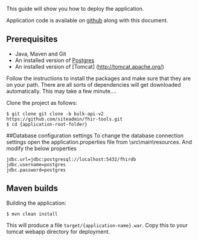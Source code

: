 This guide will show you how to deploy the application.

Application code is available on [github](https://github.com/siteadmin/fhir-tools.git) along with this document.

## Prerequisites

* Java, Maven and Git
* An installed version of [Postgres](http://www.postgresql.org/) 
* An installed version of [Tomcat]	(http://tomcat.apache.org/)

Follow the instructions to install the packages and make sure that they are on your path.
There are all sorts of dependencies will get downloaded automatically. This may take a few minute....

Clone the project as follows:

```
$ git clone git clone -b bulk-api-v2 https://github.com/siteadmin/fhir-tools.git
$ cd {application-root-folder}
```

##Database configuration settings
To change the database connection settings open the application.properties file from \src\main\resources. And modify the below properties
```
jdbc.url=jdbc:postgresql://localhost:5432/fhirdb
jdbc.username=postgres
jdbc.password=postgres
```

## Maven builds
Building the application:
```
$ mvn clean install
```
This will produce a file `target/{application-name}.war`. Copy this to your tomcat webapp directory for deployment.